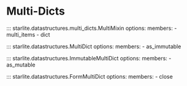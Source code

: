 # Multi-Dicts

::: starlite.datastructures.multi_dicts.MultiMixin
    options:
        members:
            - multi_items
            - dict

::: starlite.datastructures.MultiDict
    options:
        members:
            - as_immutable

::: starlite.datastructures.ImmutableMultiDict
    options:
        members:
            - as_mutable

::: starlite.datastructures.FormMultiDict
    options:
        members:
            - close
